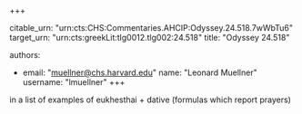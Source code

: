 +++


citable_urn: "urn:cts:CHS:Commentaries.AHCIP:Odyssey.24.518.7wWbTu6"
target_urn: "urn:cts:greekLit:tlg0012.tlg002:24.518"
title: "Odyssey 24.518"

authors:
- email: "muellner@chs.harvard.edu"
  name: "Leonard Muellner"
  username: "lmuellner"
+++

<p>in a list of examples of eukhesthai + dative (formulas which report prayers)</p>